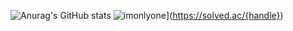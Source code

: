 ![Anurag's GitHub stats](https://github-readme-stats.vercel.app/api?username=JongMinCh0i&&show_icons=true&theme=dracula)
![imonlyone](http://mazassumnida.wtf/api/v2/generate_badge?boj={handle})](https://solved.ac/{handle})
